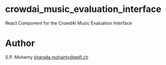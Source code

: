 # crowdai_music_evaluation_interface
React Component for the CrowdAI Music Evaluation Interface

# Author
S.P. Mohanty <sharada.mohanty@epfl.ch>
